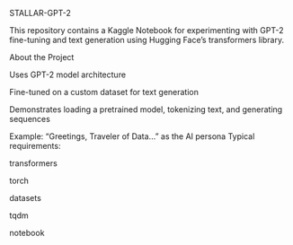 STALLAR-GPT-2 

This repository contains a Kaggle Notebook for experimenting with GPT-2 fine-tuning and text generation using Hugging Face’s transformers library.

About the Project

Uses GPT-2 model architecture

Fine-tuned on a custom dataset for text generation

Demonstrates loading a pretrained model, tokenizing text, and generating sequences

Example: “Greetings, Traveler of Data...” as the AI persona
Typical requirements:

transformers

torch

datasets

tqdm

notebook

